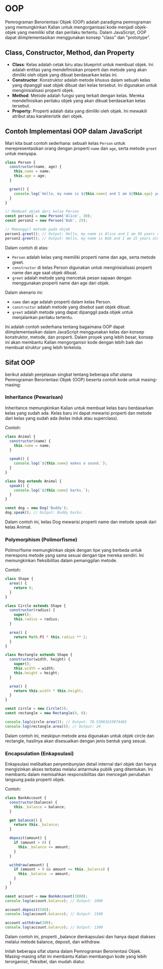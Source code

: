# OOP

Pemrograman Berorientasi Objek (OOP) adalah paradigma pemrograman yang memungkinkan Kalian untuk mengorganisasi kode menjadi objek-objek yang memiliki sifat dan perilaku tertentu. Dalam JavaScript, OOP dapat diimplementasikan menggunakan konsep "class" dan "prototype".

## Class, Constructor, Method, dan Property

- **Class**: Kelas adalah cetak biru atau blueprint untuk membuat objek. Ini adalah entitas yang mendefinisikan properti dan metode yang akan dimiliki oleh objek yang dibuat berdasarkan kelas ini.
- **Constructor**: Konstruktor adalah metode khusus dalam sebuah kelas yang dipanggil saat objek dibuat dari kelas tersebut. Ini digunakan untuk menginisialisasi properti objek.
- **Method**: Metode adalah fungsi yang terkait dengan kelas. Mereka mendefinisikan perilaku objek yang akan dibuat berdasarkan kelas tersebut.
- **Property**: Properti adalah data yang dimiliki oleh objek. Ini mewakili atribut atau karakteristik dari objek.

## Contoh Implementasi OOP dalam JavaScript

Mari kita buat contoh sederhana: sebuah kelas `Person` untuk merepresentasikan orang dengan properti `name` dan `age`, serta metode `greet` untuk menyapa.

```javascript
class Person {
  constructor(name, age) {
    this.name = name;
    this.age = age;
  }

  greet() {
    console.log(`Hello, my name is ${this.name} and I am ${this.age} years old.`);
  }
}

// Membuat objek dari kelas Person
const person1 = new Person('Alice', 30);
const person2 = new Person('Bob', 25);

// Memanggil metode pada objek
person1.greet(); // Output: Hello, my name is Alice and I am 30 years old.
person2.greet(); // Output: Hello, my name is Bob and I am 25 years old.
```

Dalam contoh di atas:

*   `Person` adalah kelas yang memiliki properti name dan age, serta metode greet.
*   `constructor` di kelas Person digunakan untuk menginisialisasi properti name dan age saat objek dibuat.
*   `greet` adalah metode yang mencetak pesan sapaan dengan menggunakan properti name dan age dari objek.
    

Dalam skenario ini:
*   `name` dan age adalah properti dalam kelas Person.
*   `constructor` adalah metode yang disebut saat objek dibuat.
*   `greet` adalah metode yang dapat dipanggil pada objek untuk menjalankan perilaku tertentu.
    
Ini adalah contoh sederhana tentang bagaimana OOP dapat diimplementasikan dalam JavaScript menggunakan kelas dan konsep konstruktor, metode, dan properti. Dalam proyek yang lebih besar, konsep ini akan membantu Kalian mengorganisir kode dengan lebih baik dan membuat struktur yang lebih terkelola.

## Sifat OOP

berikut adalah penjelasan singkat tentang beberapa sifat utama Pemrograman Berorientasi Objek (OOP) beserta contoh kode untuk masing-masing:

### Inheritance (Pewarisan)
Inheritance memungkinkan Kalian untuk membuat kelas baru berdasarkan kelas yang sudah ada. Kelas baru ini dapat mewarisi properti dan metode dari kelas yang sudah ada (kelas induk atau superclass).

Contoh:
```js
class Animal {
  constructor(name) {
    this.name = name;
  }

  speak() {
    console.log(`${this.name} makes a sound.`);
  }
}

class Dog extends Animal {
  speak() {
    console.log(`${this.name} barks.`);
  }
}

const dog = new Dog('Buddy');
dog.speak(); // Output: Buddy barks.
```

Dalam contoh ini, kelas Dog mewarisi properti name dan metode speak dari kelas Animal.

### Polymorphism (Polimorfisme)
Polimorfisme memungkinkan objek dengan tipe yang berbeda untuk merespons metode yang sama sesuai dengan tipe mereka sendiri. Ini memungkinkan fleksibilitas dalam pemanggilan metode.

Contoh:
```js
class Shape {
  area() {
    return 0;
  }
}

class Circle extends Shape {
  constructor(radius) {
    super();
    this.radius = radius;
  }

  area() {
    return Math.PI * this.radius ** 2;
  }
}

class Rectangle extends Shape {
  constructor(width, height) {
    super();
    this.width = width;
    this.height = height;
  }

  area() {
    return this.width * this.height;
  }
}

const circle = new Circle(5);
const rectangle = new Rectangle(4, 6);

console.log(circle.area()); // Output: 78.53981633974483
console.log(rectangle.area()); // Output: 24
```

Dalam contoh ini, meskipun metode area digunakan untuk objek circle dan rectangle, hasilnya akan disesuaikan dengan jenis bentuk yang sesuai.

### Encapsulation (Enkapsulasi)
Enkapsulasi melibatkan penyembunyian detail internal dari objek dan hanya mengizinkan akses terbatas melalui antarmuka publik yang ditentukan. Ini membantu dalam memisahkan responsibilitas dan mencegah perubahan langsung pada properti objek.

Contoh:
```js
class BankAccount {
  constructor(balance) {
    this._balance = balance;
  }

  get balance() {
    return this._balance;
  }

  deposit(amount) {
    if (amount > 0) {
      this._balance += amount;
    }
  }

  withdraw(amount) {
    if (amount > 0 && amount <= this._balance) {
      this._balance -= amount;
    }
  }
}

const account = new BankAccount(1000);
console.log(account.balance); // Output: 1000

account.deposit(500);
console.log(account.balance); // Output: 1500

account.withdraw(200);
console.log(account.balance); // Output: 1300
```

Dalam contoh ini, properti _balance dienkapsulasi dan hanya dapat diakses melalui metode balance, deposit, dan withdraw.

Inilah beberapa sifat utama dalam Pemrograman Berorientasi Objek. Masing-masing sifat ini membantu Kalian membangun kode yang lebih terorganisir, fleksibel, dan mudah diatur.
